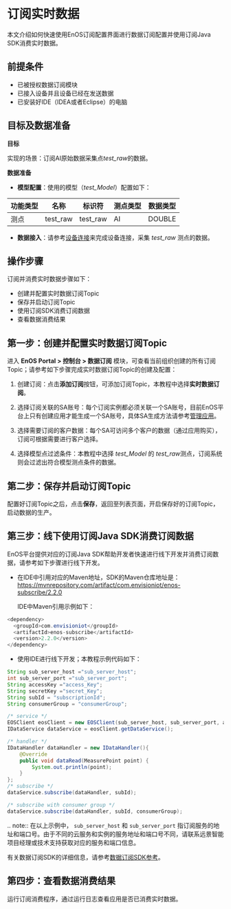 # 订阅实时数据
本文介绍如何快速使用EnOS订阅配置界面进行数据订阅配置并使用订阅Java SDK消费实时数据。

## 前提条件

- 已被授权数据订阅模块
- 已接入设备并且设备已经在发送数据
- 已安装好IDE（IDEA或者Eclipse）的电脑

## 目标及数据准备

**目标**

实现的场景：订阅AI原始数据采集点*test_raw*的数据。

**数据准备**

- **模型配置**：使用的模型（*test_Model*）配置如下：

| 功能类型  |   名称     |    标识符   | 测点类型 |  数据类型 |
| --------- | --------- | ---------- | -------- | -------- |
| 测点       | test_raw  | test_raw   |    AI   |  DOUBLE  |

- **数据接入**：请参考[设备连接](https://www.envisioniot.com/docs/device-connection/zh_CN/latest/quickstart/gettingstarted_device_connection.html)来完成设备连接，采集 *test_raw* 测点的数据。



## 操作步骤
订阅并消费实时数据步骤如下：
- 创建并配置实时数据订阅Topic
- 保存并启动订阅Topic
- 使用订阅SDK消费订阅数据
- 查看数据消费结果


## 第一步：创建并配置实时数据订阅Topic

进入 **EnOS Portal > 控制台 > 数据订阅** 模块，可查看当前组织创建的所有订阅Topic；请参考如下步骤完成实时数据订阅Topic的创建及配置：

1. 创建订阅：点击**添加订阅**按钮，可添加订阅Topic，本教程中选择**实时数据订阅**。

2. 选择订阅关联的SA账号：每个订阅实例都必须关联一个SA账号，目前EnOS平台上只有创建应用才能生成一个SA账号，具体SA生成方法请参考[管理应用](https://www.envisioniot.com/docs/app-development/zh_CN/latest/managing_apps.html)。

3. 选择需要订阅的客户数据：每个SA可访问多个客户的数据（通过应用购买），订阅可根据需要进行客户选择。

4. 选择模型点过滤条件：本教程中选择 *test_Model* 的 *test_raw*测点，订阅系统则会过滤出符合模型测点条件的数据。


## 第二步：保存并启动订阅Topic

配置好订阅Topic之后，点击**保存**，返回至列表页面，开启保存好的订阅Topic，启动数据的生产。


## 第三步：线下使用订阅Java SDK消费订阅数据

EnOS平台提供对应的订阅Java SDK帮助开发者快速进行线下开发并消费订阅数据，请参考如下步骤进行线下开发。
- 在IDE中引用对应的Maven地址，SDK的Maven仓库地址是：https://mvnrepository.com/artifact/com.envisioniot/enos-subscribe/2.2.0

  IDE中Maven引用示例如下：

```java
<dependency>
  <groupId>com.envisioniot</groupId>
  <artifactId>enos-subscribe</artifactId>
  <version>2.2.0</version>
</dependency>
```

- 使用IDE进行线下开发；本教程示例代码如下：

```java
String sub_server_host ="sub_server_host";
int sub_server_port ="sub_server_port";
String accessKey ="access_Key";
String secretKey ="secret_Key";
String subId = "subscriptionId";
String consumerGroup = "consumerGroup";

/* service */
EOSClient eosClient = new EOSClient(sub_server_host, sub_server_port, accessKey, secretKey);
IDataService dataService = eosClient.getDataService();

/* handler */
IDataHandler dataHandler = new IDataHandler(){
    @Override
    public void dataRead(MeasurePoint point) {
        System.out.println(point);
    }
};
/* subscribe */
dataService.subscribe(dataHandler, subId);

/* subscribe with consumer group */
dataService.subscribe(dataHandler, subId, consumerGroup);
```

.. note:: 在以上示例中， `sub_server_host` 和 `sub_server_port` 指订阅服务的地址和端口号。由于不同的云服务和实例的服务地址和端口号不同，请联系远景智能项目经理或技术支持获取对应的服务和端口信息。

有关数据订阅SDK的详细信息，请参考[数据订阅SDK参考](../reference/data_subscription_sdk)。

## 第四步：查看数据消费结果

运行订阅消费程序，通过运行日志查看应用是否已消费实时数据。
